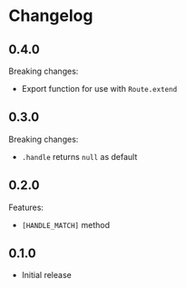 # Changelog

## 0.4.0

Breaking changes:

* Export function for use with `Route.extend`

## 0.3.0

Breaking changes:

* `.handle` returns `null` as default

## 0.2.0

Features:

* `[HANDLE_MATCH]` method

## 0.1.0

* Initial release
